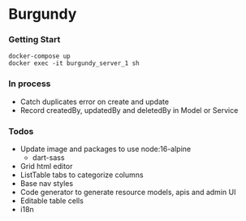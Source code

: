# Burgundy

### Getting Start
```shell
docker-compose up
docker exec -it burgundy_server_1 sh
```

### In process
- Catch duplicates error on create and update
- Record createdBy, updatedBy and deletedBy in Model or Service

### Todos
- Update image and packages to use node:16-alpine
  - dart-sass
- Grid html editor
- ListTable tabs to categorize columns
- Base nav styles
- Code generator to generate resource models, apis and admin UI
- Editable table cells
- i18n